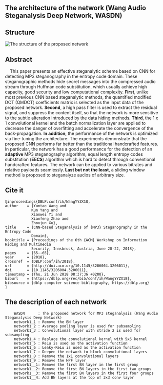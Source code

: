 ## The architecture of the network (Wang Audio Steganalysis Deep Network, WASDN)
## Structure
![The structure of the proposed network](https://i.imgur.com/h0o5lfB.jpg)

## Abstract
&nbsp;&nbsp;&nbsp;&nbsp;This paper presents an effective steganalytic scheme based on CNN for detecting MP3 steganography in the entropy code domain. These steganographic methods hide secret messages into the compressed audio stream through Huffman code substitution, which usually achieve high capacity, good security and low computational complexity. **First**, unlike most previous CNN based steganalytic methods, the quantified modified DCT (QMDCT) coefficients matrix is selected as the input data of the proposed network. **Second**, a high pass filter is used to extract the residual signal, and suppress the content itself, so that the network is more sensitive to the subtle alteration introduced by the data hiding methods. **Third**, the 1 x 1 convolutional kernel and the batch normalization layer are applied to decrease the danger of overfitting and accelerate the convergence of the back-propagation. **In addition**, the performance of the network is optimized via fine-tuning the architecture. The experiments demonstrate that the proposed CNN performs far better than the traditional handcrafted features. In particular, the network has a good performance for the detection of an **adaptive** MP3 steganography algorithm, equal length entropy codes substitution (**EECS**) algorithm which is hard to detect through conventional handcrafted features. The network can be applied to various bitrates and relative payloads seamlessly. **Last but not the least**, a sliding window method is proposed to steganalyze audios of arbitrary size.

## Cite it
    @inproceedings{DBLP:conf/ih/WangYYZX18,
    author    = {Yuntao Wang and
                Kun Yang and
                Xiaowei Yi and
                Xianfeng Zhao and
                Zhoujun Xu},
    title     = {CNN-based Steganalysis of {MP3} Steganography in the Entropy Code
                Domain},
    booktitle = {Proceedings of the 6th {ACM} Workshop on Information Hiding and Multimedia
                Security, Innsbruck, Austria, June 20-22, 2018},
    pages     = {55--65},
    year      = {2018},
    crossref  = {DBLP:conf/ih/2018},
    url       = {http://doi.acm.org/10.1145/3206004.3206011},
    doi       = {10.1145/3206004.3206011},
    timestamp = {Thu, 21 Jun 2018 08:37:36 +0200},
    biburl    = {https://dblp.org/rec/bib/conf/ih/WangYYZX18},
    bibsource = {dblp computer science bibliography, https://dblp.org}
    }

## The description of each network
        WASDN      : The proposed network for MP3 steganalysis (Wang Audio Steganalysis Deep Network)
        network1_1 : Remove the BN layer
        network1_2 : Average pooling layer is used for subsampling
        network1_3 : Convolutional layer with stride 2 is used for subsampling
        network1_4 : Replace the convolutional kernel with 5x5 kernel
        network1_5 : ReLu is used as the activation function
        network1_6 : Leaky-ReLu is used as the activation function
        network1_7 : Deepen the network to block convolutional layers
        network1_8 : Remove the 1x1 convolutional layers
        network1_9 : Remove the HPF layer
        network1__1: Remove the first BN layer in the first group
        network1__2: Remove the first BN layers in the first two groups
        network1__3: Remove the first BN layers in the first four groups
        network1__4: Add BN layers at the top of 3x3 conv layer